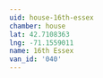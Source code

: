 ```yaml
---
uid: house-16th-essex
chamber: house
lat: 42.7108363
lng: -71.1559011
name: 16th Essex
van_id: '040'
---
```


